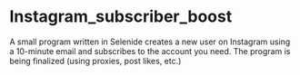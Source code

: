 # Instagram_subscriber_boost
A small program written in Selenide creates a new user on Instagram using a 10-minute email and subscribes to the account you need. 
The program is being finalized (using proxies, post likes, etc.)
